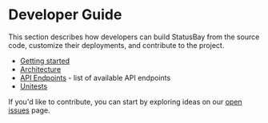 # Developer Guide

This section describes how developers can build StatusBay from the source code, customize their deployments, and contribute to the project.

* [Getting started](./getting-started.md)
* [Architecture](./architecture.md) 
* [API Endpoints](./api-endpoints.md) - list of available API endpoints
* [Unitests](./unittests.md)


If you'd like to contribute, you can start by exploring ideas on our [open issues](https://github.com/similarweb/statusbay/issues) page.